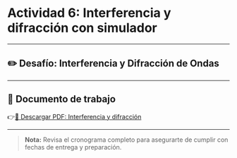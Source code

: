 # Actividad 6: Interferencia y difracción con simulador

---

## ✏️ Desafío: Interferencia y Difracción de Ondas

---

## 📄 Documento de trabajo

👉[📎 Descargar PDF: Interferencia y difracción](../FCOP/Interference_Difraction.pdf)

---

> **Nota:** Revisa el cronograma completo para asegurarte de cumplir con fechas de entrega y preparación.
